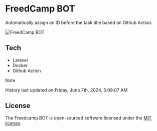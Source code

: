 # FreedCamp BOT

Automatically assign an ID before the task title based on Github Action.

![FreedCamp BOT](https://repository-images.githubusercontent.com/737932867/7d34798b-2680-471c-b089-a78a718d3d6a)

## Tech

- Laravel
- Docker
- Github Action

> [!NOTE]  
> History last updated on Friday, June 7th, 2024, 5:08:07 AM

## License

The Freedcamp BOT is open-sourced software licensed under the [MIT license](https://opensource.org/licenses/MIT).
